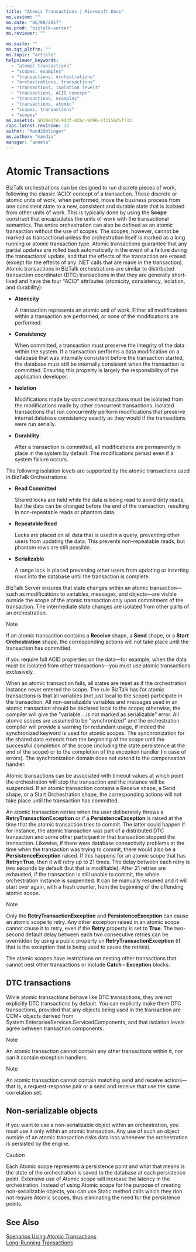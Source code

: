 ```yaml
---
title: "Atomic Transactions | Microsoft Docs"
ms.custom: ""
ms.date: "06/08/2017"
ms.prod: "biztalk-server"
ms.reviewer: ""

ms.suite: ""
ms.tgt_pltfrm: ""
ms.topic: "article"
helpviewer_keywords: 
  - "atomic transactions"
  - "scopes, examples"
  - "transactions, orchestrations"
  - "orchestrations, transactions"
  - "transactions, isolation levels"
  - "transactions, ACID concept"
  - "transactions, examples"
  - "transactions, atomic"
  - "scopes, transactions"
  - "scopes"
ms.assetid: 5030e1fd-943f-42bc-9296-4f315bd5f733
caps.latest.revision: 12
author: "MandiOhlinger"
ms.author: "mandia"
manager: "anneta"
---
```

# Atomic Transactions
BizTalk orchestrations can be designed to run discrete pieces of work, following the classic 'ACID' concept of a transaction. These discrete or atomic units of work, when performed, move the business process from one consistent state to a new, consistent and durable state that is isolated from other units of work. This is typically done by using the **Scope** construct that encapsulates the units of work with the transactional semantics. The entire orchestration can also be defined as an atomic transaction without the use of scopes. The scopes, however, cannot be marked as transactional unless the orchestration itself is marked as a long running or atomic transaction type. Atomic transactions guarantee that any partial updates are rolled back automatically in the event of a failure during the transactional update, and that the effects of the transaction are erased (except for the effects of any .NET calls that are made in the transaction). Atomic transactions in BizTalk orchestrations are similar to distributed transaction coordinator (DTC) transactions in that they are generally short-lived and have the four "ACID" attributes (atomicity, consistency, isolation, and durability):  
  
-   **Atomicity**  
  
     A transaction represents an atomic unit of work. Either all modifications within a transaction are performed, or none of the modifications are performed.  
  
-   **Consistency**  
  
     When committed, a transaction must preserve the integrity of the data within the system. If a transaction performs a data modification on a database that was internally consistent before the transaction started, the database must still be internally consistent when the transaction is committed. Ensuring this property is largely the responsibility of the application developer.  
  
-   **Isolation**  
  
     Modifications made by concurrent transactions must be isolated from the modifications made by other concurrent transactions. Isolated transactions that run concurrently perform modifications that preserve internal database consistency exactly as they would if the transactions were run serially.  
  
-   **Durability**  
  
     After a transaction is committed, all modifications are permanently in place in the system by default. The modifications persist even if a system failure occurs.  
  
 The following isolation levels are supported by the atomic transactions used in BizTalk Orchestrations:  
  
-   **Read Committed**  
  
     Shared locks are held while the data is being read to avoid dirty reads, but the data can be changed before the end of the transaction, resulting in non-repeatable reads or phantom data.  
  
-   **Repeatable Read**  
  
     Locks are placed on all data that is used in a query, preventing other users from updating the data. This prevents non-repeatable reads, but phantom rows are still possible.  
  
-   **Serializable**  
  
     A range lock is placed preventing other users from updating or inserting rows into the database until the transaction is complete.  
  
 BizTalk Server ensures that state changes within an atomic transaction—such as modifications to variables, messages, and objects—are visible outside the scope of the atomic transaction only upon commitment of the transaction. The intermediate state changes are isolated from other parts of an orchestration.  
  
> [!NOTE]
>  If an atomic transaction contains a **Receive** shape, a **Send** shape, or a **Start Orchestration** shape, the corresponding actions will not take place until the transaction has committed.  
  
 If you require full ACID properties on the data—for example, when the data must be isolated from other transactions—you must use atomic transactions exclusively.  
  
 When an atomic transaction fails, all states are reset as if the orchestration instance never entered the scope. The rule BizTalk has for atomic transactions is that all variables (not just local to the scope) participate in the transaction. All non-serializable variables and messages used in an atomic transaction should be declared local to the scope; otherwise, the compiler will give the "variable….is not marked as serializable" error. All atomic scopes are assumed to be "synchronized" and the orchestration compiler will provide a warning for redundant usage, if indeed the synchronized keyword is used for atomic scopes. The synchronization for the shared data extends from the beginning of the scope until the successful completion of the scope (including the state persistence at the end of the scope) or to the completion of the exception handler (in case of errors). The synchronization domain does not extend to the compensation handler.  
  
 Atomic transactions can be associated with timeout values at which point the orchestration will stop the transaction and the instance will be suspended. If an atomic transaction contains a Receive shape, a Send shape, or a Start Orchestration shape, the corresponding actions will not take place until the transaction has committed.  
  
 An atomic transaction retries when the user deliberately throws a **RetryTransactionException** or if a **PersistenceException** is raised at the time that the atomic transaction tries to commit. The latter could happen if for instance, the atomic transaction was part of a distributed DTC transaction and some other participant in that transaction stopped the transaction. Likewise, if there were database connectivity problems at the time when the transaction was trying to commit, there would also be a **PersistenceException** raised. If this happens for an atomic scope that has **Retry=True**, then it will retry up to 21 times. The delay between each retry is two seconds by default (but that is modifiable). After 21 retries are exhausted, if the transaction is still unable to commit, the whole orchestration instance is suspended. It can be manually resumed and it will start over again, with a fresh counter, from the beginning of the offending atomic scope.  
  
> [!NOTE]
>  Only the **RetryTransactionException** and **PersistenceException** can cause an atomic scope to retry. Any other exception raised in an atomic scope cannot cause it to retry, even if the **Retry** property is set to **True**. The two-second default delay between each two consecutive retries can be overridden by using a public property on **RetryTransactionException** (if that is the exception that is being used to cause the retries).  
  
 The atomic scopes have restrictions on nesting other transactions that cannot nest other transactions or include **Catch - Exception** blocks.  
  
## DTC transactions  
 While atomic transactions behave like DTC transactions, they are not explicitly DTC transactions by default. You can explicitly make them DTC transactions, provided that any objects being used in the transaction are COM+ objects derived from System.EnterpriseServices.ServicedComponents, and that isolation levels agree between transaction components.  
  
> [!NOTE]
>  An atomic transaction cannot contain any other transactions within it, nor can it contain exception handlers.  
  
> [!NOTE]
>  An atomic transaction cannot contain matching send and receive actions—that is, a request-response pair or a send and receive that use the same correlation set.  
  
## Non-serializable objects  
 If you want to use a non-serializable object within an orchestration, you must use it only within an atomic transaction. Any use of such an object outside of an atomic transaction risks data loss whenever the orchestration is persisted by the engine.  
  
> [!CAUTION]
>  Each Atomic scope represents a persistence point and what that means is the state of the orchestration is saved to the database at each persistence point. Extensive use of Atomic scope will increase the latency in the orchestration. Instead of using Atomic scope for the purpose of creating non-serializable objects, you can use Static method calls which they don not require Atomic scopes, thus eliminating the need for the persistence points.  
  
## See Also  
 [Scenarios Using Atomic Transactions](../core/scenarios-using-atomic-transactions.md)   
 [Long-Running Transactions](../core/long-running-transactions.md)